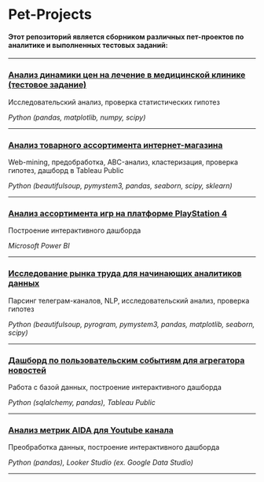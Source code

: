 # Pet-Projects

#### Этот репозиторий является сборником различных пет-проектов по аналитике и выполненных тестовых заданий:


____
### [Анализ динамики цен на лечение в медицинской клинике (тестовое задание)](https://github.com/dmitry-filimonov/Pet-Projects/tree/main/clinic_patients_analysis)

Исследовательский анализ, проверка статистических гипотез

*Python (pandas, matplotlib, numpy, scipy)*
____
### [Анализ товарного ассортимента интернет-магазина](https://github.com/dmitry-filimonov/Practicum-Data-Analysis/tree/main/eshop_assortment_analysis)

Web-mining, предобработка, ABC-анализ, кластеризация, проверка гипотез, дашборд в Tableau Public

*Python (beautifulsoup, pymystem3, pandas, seaborn, scipy, sklearn)*
____
### [Анализ ассортимента игр на платформе PlayStation 4](https://github.com/dmitry-filimonov/Pet-Projects/tree/main/ps4_games)

Построение интерактивного дашборда

*Microsoft Power BI*
___
### [Исследование рынка труда для начинающих аналитиков данных](https://github.com/dmitry-filimonov/Pet-Projects/tree/main/telegram-parsing)

Парсинг телеграм-каналов, NLP, исследовательский анализ, проверка гипотез

*Python (beautifulsoup, pyrogram, pymystem3, pandas, matplotlib, seaborn, scipy)*
____
### [Дашборд по пользовательским событиям для агрегатора новостей](https://github.com/dmitry-filimonov/Pet-Projects/tree/main/yandex_zen)

Работа с базой данных, построение интерактивного дашборда

*Python (sqlalchemy, pandas), Tableau Public*
___
### [Анализ метрик AIDA для Youtube канала](https://github.com/dmitry-filimonov/Pet-Projects/tree/main/youtube_analytics)

Преобработка данных, построение интерактивного дашборда

*Python (pandas), Looker Studio (ex. Google Data Studio)*
____
